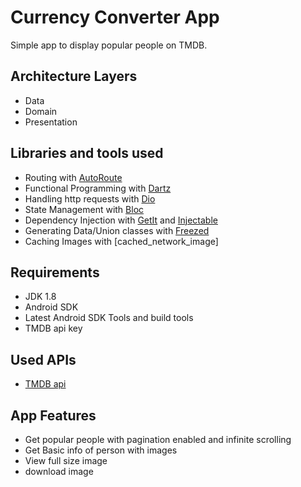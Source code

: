 # Currency Converter App

Simple app to display popular people on TMDB.
## Architecture Layers
* Data
* Domain
* Presentation
## Libraries and tools used
* Routing with [AutoRoute](https://pub.dev/packages/auto_route)
* Functional Programming with [Dartz](https://pub.dev/packages/dartz)
* Handling http requests with [Dio](https://pub.dev/packages/dio)
* State Management with [Bloc](https://pub.dev/packages/bloc)
* Dependency Injection with [GetIt](https://pub.dev/packages/get_it) and [Injectable](https://pub.dev/packages/injectable)
* Generating Data/Union classes with [Freezed](https://pub.dev/packages/freezed)
* Caching Images with [cached_network_image]
## Requirements
* JDK 1.8
* Android SDK
* Latest Android SDK Tools and build tools
* TMDB api key
## Used APIs
* [TMDB api](https://developers.themoviedb.org/)
## App Features
* Get popular people with pagination enabled and infinite scrolling
* Get Basic info of person with images
* View full size image
* download image